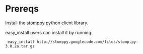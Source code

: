 Prereqs
=======

Install the [stomppy](http://code.google.com/p/stomppy) python client
library.

easy_install users can install it by running:

     easy_install http://stomppy.googlecode.com/files/stomp.py-3.0.2a.tar.gz

